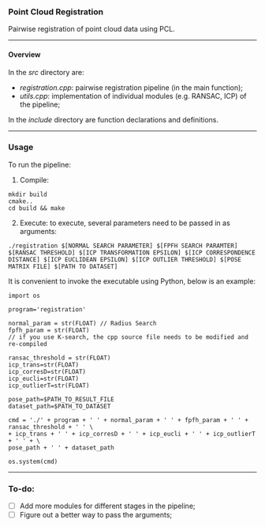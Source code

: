 ### Point Cloud Registration
Pairwise registration of point cloud data using PCL. 

-------------------------------
#### Overview

In the *src* directory are:
- *registration.cpp*: pairwise registration pipeline (in the main function);
- *utils.cpp*: implementation of individual modules (e.g. RANSAC, ICP) of the pipeline;

In the *include* directory are function declarations and definitions.

-------------------------------
### Usage
To run the pipeline: <br>
1. Compile:
```
mkdir build
cmake..
cd build && make
```
2. Execute: 
to execute, several parameters need to be passed in as arguments:
```
./registration $[NORMAL SEARCH PARAMETER] $[FPFH SEARCH PARAMTER] $[RANSAC THRESHOLD] $[ICP TRANSFORMATION EPSILON] $[ICP CORRESPONDENCE DISTANCE] $[ICP EUCLIDEAN EPSILON] $[ICP OUTLIER THRESHOLD] $[POSE MATRIX FILE] $[PATH TO DATASET]
```
It is convenient to invoke the executable using Python, below is an example:
```
import os

program='registration'

normal_param = str(FLOAT) // Radius Search
fpfh_param = str(FLOAT)
// if you use K-search, the cpp source file needs to be modified and re-compiled

ransac_threshold = str(FLOAT)
icp_trans=str(FLOAT)
icp_corresD=str(FLOAT)
icp_eucli=str(FLOAT)
icp_outlierT=str(FLOAT)

pose_path=$PATH_TO_RESULT_FILE
dataset_path=$PATH_TO_DATASET

cmd = './' + program + ' ' + normal_param + ' ' + fpfh_param + ' ' + ransac_threshold + ' ' \
+ icp_trans + ' ' + icp_corresD + ' ' + icp_eucli + ' ' + icp_outlierT + ' ' + \
pose_path + ' ' + dataset_path

os.system(cmd)
```

-------------------------------
### To-do:
- [ ] Add more modules for different stages in the pipeline;
- [ ] Figure out a better way to pass the arguments;
